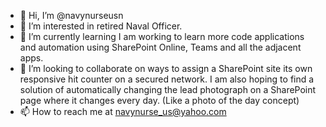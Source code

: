 - 👋 Hi, I’m @navynurseusn
- 👀 I’m interested in retired Naval Officer.
- 🌱 I’m currently learning I am working to learn more code applications and automation using SharePoint Online, Teams and all the adjacent apps. 
- 💞️ I’m looking to collaborate on ways to assign a SharePoint site its own responsive hit counter on a secured network. I am also hoping to find a solution of automatically changing the lead photograph on a SharePoint page where it changes every day. (Like a photo of the day concept)
- 📫 How to reach me at navynurse_us@yahoo.com

<!---
navynurseusn/navynurseusn is a ✨ special ✨ repository because its `README.md` (this file) appears on your GitHub profile.
You can click the Preview link to take a look at your changes.
--->
